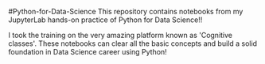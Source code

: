 #Python-for-Data-Science
This repository contains notebooks from my JupyterLab hands-on practice of Python for Data Science!!

I took the training on the very amazing platform known as 'Cognitive classes'.
These notebooks can clear all the basic concepts and build a solid foundation in Data Science career using Python!
